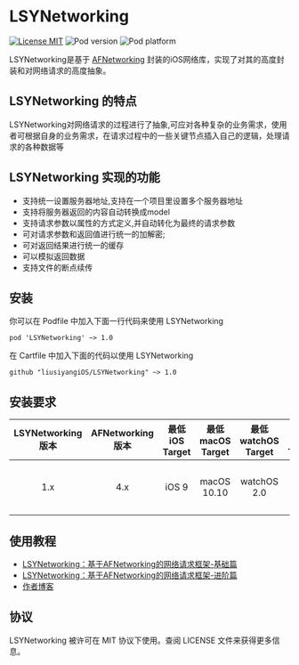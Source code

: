 # LSYNetworking

[![License MIT](https://img.shields.io/cocoapods/l/LSYNetworking)](https://www.apache.org/licenses/LICENSE-2.0.html)
![Pod version](https://img.shields.io/cocoapods/v/LSYNetworking)
![Pod platform](https://img.shields.io/cocoapods/p/LSYNetworking)


LSYNetworking是基于 [AFNetworking][AFNetworking] 封装的iOS网络库，实现了对其的高度封装和对网络请求的高度抽象。

## LSYNetworking 的特点

LSYNetworking对网络请求的过程进行了抽象,可应对各种复杂的业务需求，使用者可根据自身的业务需求，在请求过程中的一些关键节点插入自己的逻辑，处理请求的各种数据等

## LSYNetworking 实现的功能

* 支持统一设置服务器地址,支持在一个项目里设置多个服务器地址
* 支持将服务器返回的内容自动转换成model
* 支持请求参数以属性的方式定义,并自动转化为最终的请求参数
* 可对请求参数和返回值进行统一的加解密;
* 可对返回结果进行统一的缓存
* 可以模拟返回数据
* 支持文件的断点续传

## 安装

你可以在 Podfile 中加入下面一行代码来使用 LSYNetworking

    pod 'LSYNetworking' ~> 1.0

在 Cartfile 中加入下面的代码以使用 LSYNetworking

    github "liusiyangiOS/LSYNetworking" ~> 1.0

## 安装要求

| LSYNetworking 版本 | AFNetworking 版本 | 最低 iOS Target | 最低 macOS Target | 最低 watchOS Target | 最低 tvOS Target |       注意       |
| :---------------: | :---------------: | :------------: | :--------------: | :----------------: | :-------------: | :--------------: |
|       1.x         |        4.x        |     iOS 9      |   macOS 10.10    |    watchOS 2.0     |    tvOS 9.0     | 要求 Xcode 11 以上 |


## 使用教程

* [LSYNetworking：基于AFNetworking的网络请求框架-基础篇](https://www.jianshu.com/p/d13e601fcf40)
* [LSYNetworking：基于AFNetworking的网络请求框架-进阶篇](https://www.jianshu.com/p/9097617a924a)
* [作者博客](https://www.jianshu.com/u/e1fee33c72bc)

## 协议

LSYNetworking 被许可在 MIT 协议下使用。查阅 LICENSE 文件来获得更多信息。

<!-- external links -->
[AFNetworking]:https://github.com/AFNetworking/AFNetworking

